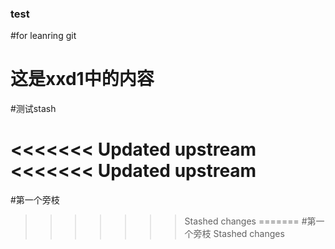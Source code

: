 ### test
#for leanring git

# 这是xxd1中的内容

#测试stash

<<<<<<< Updated upstream
<<<<<<< Updated upstream
=======
#第一个旁枝
>>>>>>> Stashed changes
=======
#第一个旁枝
>>>>>>> Stashed changes
